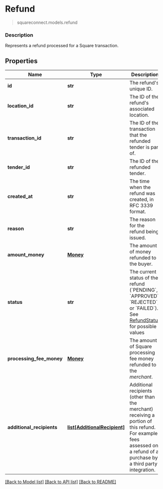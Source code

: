 # Refund
> squareconnect.models.refund

### Description

Represents a refund processed for a Square transaction.

## Properties
Name | Type | Description | Notes
------------ | ------------- | ------------- | -------------
**id** | **str** | The refund&#39;s unique ID. | 
**location_id** | **str** | The ID of the refund&#39;s associated location. | 
**transaction_id** | **str** | The ID of the transaction that the refunded tender is part of. | 
**tender_id** | **str** | The ID of the refunded tender. | 
**created_at** | **str** | The time when the refund was created, in RFC 3339 format. | [optional] 
**reason** | **str** | The reason for the refund being issued. | 
**amount_money** | [**Money**](Money.md) | The amount of money refunded to the buyer. | 
**status** | **str** | The current status of the refund (&#x60;PENDING&#x60;, &#x60;APPROVED&#x60;, &#x60;REJECTED&#x60;, or &#x60;FAILED&#x60;). See [RefundStatus](#type-refundstatus) for possible values | 
**processing_fee_money** | [**Money**](Money.md) | The amount of Square processing fee money refunded to the *merchant*. | [optional] 
**additional_recipients** | [**list[AdditionalRecipient]**](AdditionalRecipient.md) | Additional recipients (other than the merchant) receiving a portion of this refund. For example, fees assessed on a refund of a purchase by a third party integration. | [optional] 

[[Back to Model list]](../README.md#documentation-for-models) [[Back to API list]](../README.md#documentation-for-api-endpoints) [[Back to README]](../README.md)


